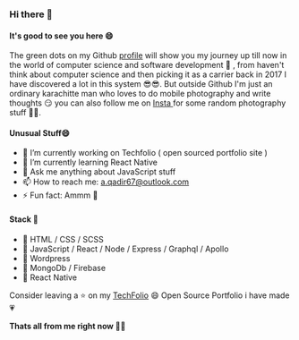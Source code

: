 ### Hi there 👋

#### It's good to see you here 😄

The green dots on my Github <a href="https://github.com/AQadir64">profile<a/> will show you my journey up till now in the world of computer science and software development :eyes: , from haven't think about computer science and then picking it as a carrier back in 2017 I have discovered a lot in this system :sunglasses::sunglasses:. But outside Github I'm just an ordinary karachitte man who loves to do mobile photography and write thoughts :smirk: you can also follow me on <a href="https://www.instagram.com/_ayin_qoph/">Insta <a/> for some random photography stuff :blue_heart::blue_heart:.

#### Unusual Stuff😄

- 🔭 I’m currently working on Techfolio ( open sourced portfolio site )
- 🌱 I’m currently learning React Native
- 💬 Ask me anything about JavaScript stuff
- 📫 How to reach me: a.qadir67@outlook.com
- ⚡ Fun fact: Ammm 🤔 

#### Stack :blue_book:

- :paperclip: HTML / CSS / SCSS
- :paperclip: JavaScript / React / Node / Express / Graphql / Apollo
- :paperclip: Wordpress
- :paperclip: MongoDb / Firebase 
- :paperclip: React Native

Consider leaving a :star: on my <a href="https://github.com/AQadir64/TechFolio">TechFolio<a/> 😄 Open Source Portfolio i have made :heartpulse:

**Thats all from me right now 👋👋**


<!--
**AQadir64/AQadir64** is a ✨ _special_ ✨ repository because its `README.md` (this file) appears on your GitHub profile.

Here are some ideas to get you started:

- 🔭 I’m currently working on ...
- 🌱 I’m currently learning ...
- 👯 I’m looking to collaborate on ...
- 🤔 I’m looking for help with ...
- 💬 Ask me about ...
- 📫 How to reach me: ...
- 😄 Pronouns: ...
- ⚡ Fun fact: ...
-->
